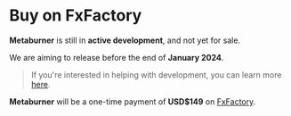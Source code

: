 # Buy on FxFactory

**Metaburner** is still in **active development**, and not yet for sale.

We are aiming to release before the end of **January 2024**.

> If you're interested in helping with development, you can learn more [here](/how-to-use/).

**Metaburner** will be a one-time payment of **USD$149** on [FxFactory](https://fxfactory.com).